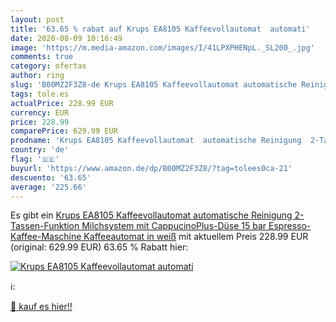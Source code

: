 ```yaml
---
layout: post
title: '63.65 % rabat auf Krups EA8105 Kaffeevollautomat  automati'
date: 2020-08-09 10:16:49
image: 'https://m.media-amazon.com/images/I/41LPXPHENpL._SL200_.jpg'
comments: true
category: ofertas
author: ring
slug: 'B00MZ2F3Z8-de Krups EA8105 Kaffeevollautomat automatische Reinigung...'
tags: tole.es
actualPrice: 228.99 EUR
currency: EUR
price: 228.99
comparePrice: 629.99 EUR
prodname: 'Krups EA8105 Kaffeevollautomat  automatische Reinigung  2-Tassen-Funktion  Milchsystem mit CappucinoPlus-Düse  15 bar  Espresso-Kaffee-Maschine  Kaffeeautomat in weiß'
country: 'de'
flag: '🇩🇪'
buyurl: 'https://www.amazon.de/dp/B00MZ2F3Z8/?tag=tolees0ca-21'
descuento: '63.65'
average: '225.66'
---
```


Es gibt ein [Krups EA8105 Kaffeevollautomat  automatische Reinigung  2-Tassen-Funktion  Milchsystem mit CappucinoPlus-Düse  15 bar  Espresso-Kaffee-Maschine  Kaffeeautomat in weiß](https://www.amazon.de/dp/B00MZ2F3Z8/?tag=tolees0ca-21) mit aktuellem Preis 228.99 EUR (original: 629.99 EUR) 63.65 % Rabatt hier:

[![Krups EA8105 Kaffeevollautomat  automati](https://m.media-amazon.com/images/I/41LPXPHENpL._SL200_.jpg)](https://www.amazon.de/dp/B00MZ2F3Z8/?tag=tolees0ca-21)

ℹ️:


[🛒 kauf es hier!!](https://www.amazon.de/dp/B00MZ2F3Z8/?tag=tolees0ca-21)
